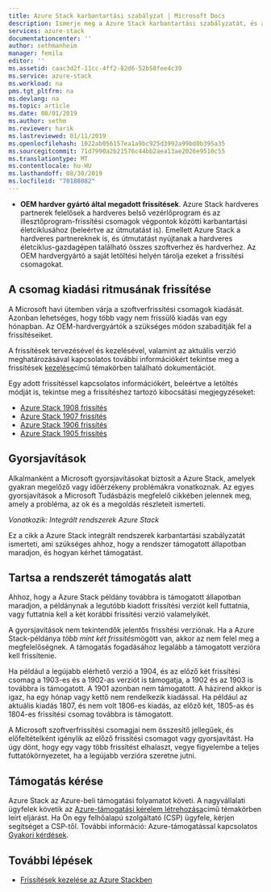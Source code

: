 ```yaml
---
title: Azure Stack karbantartási szabályzat | Microsoft Docs
description: Ismerje meg a Azure Stack karbantartási szabályzatát, és azt, hogy miként lehet egy támogatott állapotban tartani egy integrált rendszerét.
services: azure-stack
documentationcenter: ''
author: sethmanheim
manager: femila
editor: ''
ms.assetid: caac3d2f-11cc-4ff2-82d6-52b58fee4c39
ms.service: azure-stack
ms.workload: na
pms.tgt_pltfrm: na
ms.devlang: na
ms.topic: article
ms.date: 08/01/2019
ms.author: sethm
ms.reviewer: harik
ms.lastreviewed: 01/11/2019
ms.openlocfilehash: 1022ab056157ea1a9bc925d3992a99bd0b395a35
ms.sourcegitcommit: 71d7990a2b21576c44bb2aea13ae2026e9510c55
ms.translationtype: MT
ms.contentlocale: hu-HU
ms.lasthandoff: 08/30/2019
ms.locfileid: "70188082"
---
```

- **OEM hardver gyártó által megadott frissítések**. Azure Stack hardveres partnerek felelősek a hardveres belső vezérlőprogram és az illesztőprogram-frissítési csomagok végpontok közötti karbantartási életciklusához (beleértve az útmutatást is). Emellett Azure Stack a hardveres partnereknek is, és útmutatást nyújtanak a hardveres életciklus-gazdagépen található összes szoftverhez és hardverhez. Az OEM hardvergyártó a saját letöltési helyén tárolja ezeket a frissítési csomagokat.

## <a name="update-package-release-cadence"></a>A csomag kiadási ritmusának frissítése

A Microsoft havi ütemben várja a szoftverfrissítési csomagok kiadását. Azonban lehetséges, hogy több vagy nem frissülő kiadás van egy hónapban. Az OEM-hardvergyártók a szükséges módon szabadítják fel a frissítéseiket.

A frissítések tervezésével és kezelésével, valamint az aktuális verzió meghatározásával kapcsolatos további információkért tekintse meg a frissítések [kezelése](azure-stack-updates.md)című témakörben található dokumentációt.

Egy adott frissítéssel kapcsolatos információkért, beleértve a letöltés módját is, tekintse meg a frissítéshez tartozó kibocsátási megjegyzéseket:

- [Azure Stack 1908 frissítés](azure-stack-release-notes-1908.md)
- [Azure Stack 1907 frissítés](azure-stack-release-notes-1907.md)
- [Azure Stack 1906 frissítés](azure-stack-release-notes-1906.md)
- [Azure Stack 1905 frissítés](azure-stack-release-notes-1905.md)

## <a name="hotfixes"></a>Gyorsjavítások

Alkalmanként a Microsoft gyorsjavításokat biztosít a Azure Stack, amelyek gyakran megelőző vagy időérzékeny problémákra vonatkoznak.  Az egyes gyorsjavítások a Microsoft Tudásbázis megfelelő cikkében jelennek meg, amely a probléma, az ok és a megoldás részleteit ismerteti.

*Vonatkozik: Integrált rendszerek Azure Stack*

Ez a cikk a Azure Stack integrált rendszerek karbantartási szabályzatát ismerteti, ami szükséges ahhoz, hogy a rendszer támogatott állapotban maradjon, és hogyan kérhet támogatást.

## <a name="keep-your-system-under-support"></a>Tartsa a rendszerét támogatás alatt

Ahhoz, hogy a Azure Stack példány továbbra is támogatott állapotban maradjon, a példánynak a legutóbb kiadott frissítési verziót kell futtatnia, vagy futtatnia kell a két korábbi frissítési verzió valamelyikét.

A gyorsjavítások nem tekintendők jelentős frissítési verziónak. Ha a Azure Stack-példánya *több mint két frissítés*mögött van, akkor az nem felel meg a megfelelőségnek. A támogatás fogadásához legalább a támogatott verzióra kell frissítenie.

Ha például a legújabb elérhető verzió a 1904, és az előző két frissítési csomag a 1903-es és a 1902-as verziót is támogatja, a 1902 és az 1903 is továbbra is támogatott. A 1901 azonban nem támogatott. A házirend akkor is igaz, ha egy hónap vagy kettő nem rendelkezik kiadással. Ha például az aktuális kiadás 1807, és nem volt 1806-es kiadás, az előző két, 1805-as és 1804-es frissítési csomag továbbra is támogatott.

A Microsoft szoftverfrissítési csomagjai nem összesítő jellegűek, és előfeltételként igénylik az előző frissítési csomagot vagy gyorsjavítást. Ha úgy dönt, hogy egy vagy több frissítést elhalaszt, vegye figyelembe a teljes futtatókörnyezetet, ha a legújabb verzióra szeretne jutni.

## <a name="get-support"></a>Támogatás kérése

Azure Stack az Azure-beli támogatási folyamatot követi. A nagyvállalati ügyfelek követik az [Azure-támogatási kérelem létrehozása](https://docs.microsoft.com/azure/azure-supportability/how-to-create-azure-support-request)című témakörben leírt eljárást. Ha Ön egy felhőalapú szolgáltató (CSP) ügyfele, kérjen segítséget a CSP-től. További információ: Azure-támogatással kapcsolatos [Gyakori kérdések](https://azure.microsoft.com/support/faq/).

## <a name="next-steps"></a>További lépések

- [Frissítések kezelése az Azure Stackben](https://docs.microsoft.com/azure-stack/operator/azure-stack-updates)
